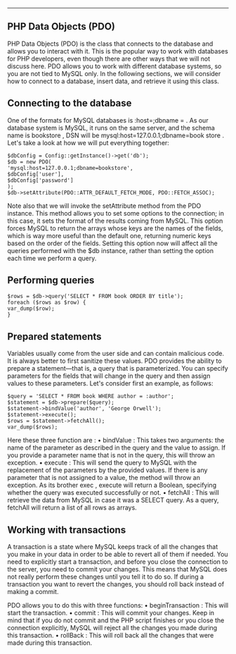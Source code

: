 ------
PHP Data Objects (PDO)
-------
PHP Data Objects (PDO) is the class that connects to the database and allows you to
interact with it. This is the popular way to work with databases for PHP developers,
even though there are other ways that we will not discuss here. PDO allows you
to work with different database systems, so you are not tied to MySQL only. In the
following sections, we will consider how to connect to a database, insert data, and
retrieve it using this class.

## Connecting to the database
One of the formats for MySQL databases is <database type>:host=<host>;dbname
=<schema name> . As our database system is MySQL, it runs on the same server, and
the schema name is bookstore , DSN will be mysql:host=127.0.0.1;dbname=book
store . Let's take a look at how we will put everything together:

```
$dbConfig = Config::getInstance()->get('db');
$db = new PDO(
'mysql:host=127.0.0.1;dbname=bookstore',
$dbConfig['user'],
$dbConfig['password']
);
$db->setAttribute(PDO::ATTR_DEFAULT_FETCH_MODE, PDO::FETCH_ASSOC);
```
Note also that we will invoke the setAttribute method from the PDO instance.
This method allows you to set some options to the connection; in this case, it sets
the format of the results coming from MySQL. This option forces MySQL to return
the arrays whose keys are the names of the fields, which is way more useful than
the default one, returning numeric keys based on the order of the fields. Setting this
option now will affect all the queries performed with the $db instance, rather than
setting the option each time we perform a query.

## Performing queries
```
$rows = $db->query('SELECT * FROM book ORDER BY title');
foreach ($rows as $row) {
var_dump($row);
}
```

## Prepared statements
Variables usually come from the user side and can contain malicious code. It is
always better to first sanitize these values. PDO provides the ability to prepare a statement—that is, a query that is
parameterized. You can specify parameters for the fields that will change in the
query and then assign values to these parameters. Let's consider first an example,
as follows:
```
$query = 'SELECT * FROM book WHERE author = :author';
$statement = $db->prepare($query);
$statement->bindValue('author', 'George Orwell');
$statement->execute();
$rows = $statement->fetchAll();
var_dump($rows);
```
Here these three function are :
•	 bindValue : This takes two arguments: the name of the parameter as
described in the query and the value to assign. If you provide a parameter
name that is not in the query, this will throw an exception.
•	 execute : This will send the query to MySQL with the replacement of the
parameters by the provided values. If there is any parameter that is not
assigned to a value, the method will throw an exception. As its brother exec ,
execute will return a Boolean, specifying whether the query was executed
successfully or not.
•	 fetchAll : This will retrieve the data from MySQL in case it was a SELECT
query. As a query, fetchAll will return a list of all rows as arrays.


## Working with transactions
A transaction is a state where MySQL keeps track of all the changes that you make
in your data in order to be able to revert all of them if needed. You need to explicitly
start a transaction, and before you close the connection to the server, you need to
commit your changes. This means that MySQL does not really perform these changes
until you tell it to do so. If during a transaction you want to revert the changes, you
should roll back instead of making a commit.

PDO allows you to do this with three functions:
•	 beginTransaction : This will start the transaction.
•	 commit : This will commit your changes. Keep in mind that if you do not
commit and the PHP script finishes or you close the connection explicitly,
MySQL will reject all the changes you made during this transaction.
•	 rollBack : This will roll back all the changes that were made during this
transaction.

